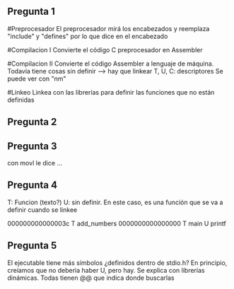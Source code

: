 ## Pregunta 1
#Preprocesador
El preprocesador mirá los encabezados y reemplaza "include" y "defines" por lo que dice en el encabezado

#Compilacion I
Convierte el código C preprocesador en Assembler

#Compilacion II
Convierte el código Assembler a lenguaje de máquina. Todavía tiene cosas sin definir --> hay que linkear
T, U, C: descriptores
Se puede ver con "nm"

#Linkeo
Linkea con las librerías para definir las funciones que no están definidas

## Pregunta 2



## Pregunta 3
con movl le dice ...

## Pregunta 4

T: Funcion (texto?)
U: sin definir. En este caso, es una función que se va a definir cuando se linkee


000000000000003c T add_numbers
0000000000000000 T main
                 U printf

## Pregunta 5

El ejecutable tiene más símbolos ¿definidos dentro de stdio.h?
En principio, creíamos que no deberìa haber U, pero hay. Se explica con librerías dinámicas. Todas tienen @@ que indica donde buscarlas
